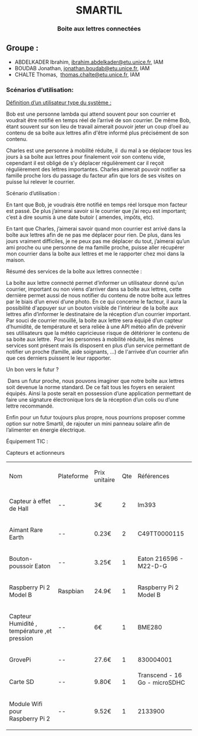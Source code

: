 
<html><head><meta content="text/html; charset=UTF-8" http-equiv="content-type">
</head><body class="c31"><p class="c30"><h1 align="center"><span class="c18">S</span><span class="c33">MA</span><span class="c18">RT</span><span class="c19">IL</span></h1></p><p class="c6"><span class="c26 c18"></span></p><p class="c30"><span class="c18 c26"><h3 align="center">Boite aux lettres connect&eacute;es</h3></span></p><h2 class="c32" id="h.7b94xap5rci6"><span class="c25">Groupe :</span></h2><ul class="c9 lst-kix_mucmtfvbrji-0 start"><li class="c8"><span>ABDELKADER Ibrahim, </span><span><a class="c24" href="mailto:ibrahim.abdelkader@esprit.tn">ibrahim.abdelkader@</a></span><span><a class="c24" href="mailto:jonathan.boudab@etu.unice.fr">etu.unice.fr</a></span><span class="c16">, IAM</span></li><li class="c8"><span>BOUDAB Jonathan, </span><span><a class="c24" href="mailto:jonathan.boudab@etu.unice.fr">jonathan.boudab@etu.unice.fr</a></span><span class="c16">, IAM</span></li><li class="c8"><span>CHALTE Thomas, &nbsp;</span><span><a class="c24" href="mailto:thomas.chalte@etu.unice.fr">thomas.chalte@etu.unice.fr</a></span><span class="c16">, IAM</span></li></ul><p class="c14 c12"><span class="c16"></span></p><h3 class="c34" id="h.alqvdeclfucj"><span class="c25">Sc&eacute;narios d&rsquo;utilisation:</span></h3><p class="c15"><span class="c28"><u>D&eacute;finition d&rsquo;un utilisateur type du syst&egrave;me : </u></span></p><p class="c15"><span class="c0">Bob est une personne lambda qui attend souvent pour son courrier et voudrait &ecirc;tre notifi&eacute; en temps r&eacute;el de l&rsquo;arriv&eacute; de son courrier. De m&ecirc;me Bob, &eacute;tant souvent sur son lieu de travail aimerait pouvoir jeter un coup d&rsquo;oeil au contenu de sa bo&icirc;te aux lettres afin d&#39;&ecirc;tre inform&eacute; plus pr&eacute;cis&eacute;ment de son contenu. </span></p><p class="c15"><span class="c0">Charles est une personne &agrave; mobilit&eacute; r&eacute;duite, il &nbsp;du mal &agrave; se d&eacute;placer tous les jours &agrave; sa bo&icirc;te aux lettres pour finalement voir son contenu vide, cependant il est oblig&eacute; de s&rsquo;y d&eacute;placer r&eacute;guli&egrave;rement car il re&ccedil;oit r&eacute;guli&egrave;rement des lettres importantes. Charles aimerait pouvoir notifier sa famille proche lors du passage du facteur afin que lors de ses visites on puisse lui relever le courrier.</span></p><p class="c15"><span class="c21">Sc&eacute;nario d&rsquo;utilisation :</span></p><p class="c15"><span class="c0">En tant que Bob, je voudrais &ecirc;tre notifi&eacute; en temps r&eacute;el lorsque mon facteur est pass&eacute;. De plus j&rsquo;aimerai savoir si le courrier que j&rsquo;ai re&ccedil;u est important; c&rsquo;est &agrave; dire soumis &agrave; une date butoir ( amendes, imp&ocirc;ts, etc).</span></p><p class="c15"><span class="c0">En tant que Charles, j&rsquo;aimerai savoir quand mon courrier est arriv&eacute; dans la bo&icirc;te aux lettres afin de ne pas me d&eacute;placer pour rien. De plus, dans les jours vraiment difficiles, je ne peux pas me d&eacute;placer du tout, j&rsquo;aimerai qu&rsquo;un ami proche ou une personne de ma famille proche, puisse aller r&eacute;cup&eacute;rer mon courrier dans la bo&icirc;te aux lettres et me le rapporter chez moi dans la maison.</span></p><p class="c15"><span class="c21">R&eacute;sum&eacute; des services de la bo&icirc;te aux lettres connect&eacute;e :</span></p><p class="c15"><span class="c0">La bo&icirc;te aux lettre connect&eacute; permet d&rsquo;informer un utilisateur donn&eacute; qu&rsquo;un courrier, important ou non viens d&rsquo;arriver dans sa bo&icirc;te aux lettres, cette derni&egrave;re permet aussi de nous notifier du contenu de notre bo&icirc;te aux lettres par le biais d&rsquo;un envoi d&rsquo;une photo. En ce qui concerne le facteur, il aura la possibilit&eacute; d&#39;appuyer sur un bouton visible de l&#39;int&eacute;rieur de la bo&icirc;te aux lettres afin d&rsquo;informer le destinataire de la r&eacute;ception d&rsquo;un courrier important. Par souci de courrier mouill&eacute;, la boite aux lettre sera &eacute;quip&eacute; d&rsquo;un capteur d&rsquo;humidit&eacute;, de temp&eacute;rature et sera reli&eacute;e &agrave; une API m&eacute;t&eacute;o afin de pr&eacute;venir ses utilisateurs que la m&eacute;t&eacute;o capricieuse risque de d&eacute;t&eacute;riorer le contenu de sa boite aux lettre. &nbsp;Pour les personnes &agrave; mobilit&eacute; r&eacute;duite, les m&ecirc;mes services sont pr&eacute;sent mais ils disposent en plus d&rsquo;un service permettant de notifier un proche (famille, aide soignants, &hellip;) de l&#39;arriv&eacute;e d&rsquo;un courrier afin que ces derniers puissent le leur rapporter. </span></p><p class="c5"><span class="c21">Un bon vers le futur ?</span></p><p class="c15"><span class="c0">&nbsp;Dans un futur proche, nous pouvons imaginer que notre bo&icirc;te aux lettres soit devenue la norme standard. De ce fait tous les foyers en seraient &eacute;quip&eacute;s. Ainsi la poste serait en possession d&rsquo;une application permettant de faire une signature &eacute;lectronique lors de la r&eacute;ception d&rsquo;un colis ou d&rsquo;une lettre recommand&eacute;.</span></p><p class="c15"><span class="c0">Enfin pour un futur toujours plus propre, nous pourrions proposer comme option sur notre Smartil, de rajouter un mini panneau solaire afin de l&rsquo;alimenter en &eacute;nergie &eacute;lectrique.</span></p><p class="c5"><span class="c25">&Eacute;quipement TIC :</span></p><p class="c5"><span class="c3">Capteurs et actionneurs</span></p><p class="c5 c12"><span class="c3"></span></p><a id="t.c37cfd6dec7f7b6214a7c5d861dbd026ca680e4f"></a><a id="t.0"></a><table class="c13"><tbody><tr class="c2"><td class="c17" colspan="1" rowspan="1"><p class="c1"><span class="c3">Nom</span></p></td><td class="c22" colspan="1" rowspan="1"><p class="c1"><span class="c3">Plateforme</span></p></td><td class="c11" colspan="1" rowspan="1"><p class="c1"><span class="c3">Prix unitaire</span></p></td><td class="c27" colspan="1" rowspan="1"><p class="c1"><span class="c3">Qte</span></p></td><td class="c10" colspan="1" rowspan="1"><p class="c1"><span class="c3">R&eacute;f&eacute;rences</span></p></td></tr><tr class="c2"><td class="c17" colspan="1" rowspan="1"><p class="c1"><span class="c4">Capteur &agrave; effet de Hall</span></p></td><td class="c22" colspan="1" rowspan="1"><p class="c1"><span class="c3">--</span></p></td><td class="c11" colspan="1" rowspan="1"><p class="c1"><span class="c20">3</span><span class="c4">&euro;</span></p></td><td class="c27" colspan="1" rowspan="1"><p class="c1"><span class="c3">2</span></p></td><td class="c10" colspan="1" rowspan="1"><p class="c1"><span class="c3">lm393</span></p></td></tr><tr class="c2"><td class="c17" colspan="1" rowspan="1"><p class="c1"><span class="c7">Aimant Rare Earth</span></p></td><td class="c22" colspan="1" rowspan="1"><p class="c1"><span class="c3">--</span></p></td><td class="c11" colspan="1" rowspan="1"><p class="c1"><span class="c20">0.23</span><span class="c4">&euro;</span></p></td><td class="c27" colspan="1" rowspan="1"><p class="c1"><span class="c3">2</span></p></td><td class="c10" colspan="1" rowspan="1"><p class="c1"><span class="c3">C49TT0000115</span></p></td></tr><tr class="c2"><td class="c17" colspan="1" rowspan="1"><p class="c1"><span class="c7">Bouton-poussoir Eaton</span></p></td><td class="c22" colspan="1" rowspan="1"><p class="c1"><span class="c3">--</span></p></td><td class="c11" colspan="1" rowspan="1"><p class="c1"><span class="c20">3.25</span><span class="c4">&euro;</span></p></td><td class="c27" colspan="1" rowspan="1"><p class="c1"><span class="c3">1</span></p></td><td class="c10" colspan="1" rowspan="1"><p class="c1"><span class="c3">Eaton 216596 - M22-D-G</span></p></td></tr><tr class="c2"><td class="c17" colspan="1" rowspan="1"><p class="c1"><span class="c7">Raspberry Pi 2 Model B</span></p></td><td class="c22" colspan="1" rowspan="1"><p class="c1"><span class="c3">Raspbian</span></p></td><td class="c11" colspan="1" rowspan="1"><p class="c1"><span class="c20">24.9</span><span class="c4">&euro;</span></p></td><td class="c27" colspan="1" rowspan="1"><p class="c1"><span class="c3">1</span></p></td><td class="c10" colspan="1" rowspan="1"><p class="c1"><span class="c3">Raspberry Pi 2 Model B</span></p></td></tr><tr class="c2"><td class="c17" colspan="1" rowspan="1"><p class="c1"><span class="c7">Capteur Humidit&eacute; , temp&eacute;rature ,et pression</span></p></td><td class="c22" colspan="1" rowspan="1"><p class="c1"><span class="c3">--</span></p></td><td class="c11" colspan="1" rowspan="1"><p class="c1"><span class="c20">6</span><span class="c4">&euro;</span></p></td><td class="c27" colspan="1" rowspan="1"><p class="c1"><span class="c3">1</span></p></td><td class="c10" colspan="1" rowspan="1"><p class="c1"><span class="c3">BME280</span></p><p class="c1 c12"><span class="c3"></span></p></td></tr><tr class="c2"><td class="c17" colspan="1" rowspan="1"><p class="c1"><span class="c7">GrovePi</span></p></td><td class="c22" colspan="1" rowspan="1"><p class="c1"><span class="c3">--</span></p></td><td class="c11" colspan="1" rowspan="1"><p class="c1"><span class="c20">27.6</span><span class="c4">&euro;</span></p></td><td class="c27" colspan="1" rowspan="1"><p class="c1"><span class="c3">1</span></p></td><td class="c10" colspan="1" rowspan="1"><p class="c1"><span class="c3">830004001</span></p></td></tr><tr class="c2"><td class="c17" colspan="1" rowspan="1"><p class="c1"><span class="c7">Carte SD </span></p></td><td class="c22" colspan="1" rowspan="1"><p class="c1"><span class="c3">--</span></p></td><td class="c11" colspan="1" rowspan="1"><p class="c1"><span class="c20">9.80</span><span class="c4">&euro;</span></p><p class="c1 c12"><span class="c3"></span></p></td><td class="c27" colspan="1" rowspan="1"><p class="c1"><span class="c3">1</span></p></td><td class="c10" colspan="1" rowspan="1"><span class="c3">Transcend - 16 Go - microSDHC</span><p class="c1 c12"><span class="c3"></span></p></td></tr><tr class="c2"><td class="c17" colspan="1" rowspan="1"><p class="c1"><span class="c7">Module Wifi pour Raspberry Pi 2</span></p></td><td class="c22" colspan="1" rowspan="1"><p class="c1"><span class="c3">--</span></p></td><td class="c11" colspan="1" rowspan="1"><p class="c1"><span class="c20">9.52</span><span class="c4">&euro;</span></p></td><td class="c27" colspan="1" rowspan="1"><p class="c1"><span class="c3">1</span></p></td><td class="c10" colspan="1" rowspan="1"><p class="c1"><span class="c3">2133900</span></p></td></tr></tbody></table><p class="c14 c12"><span class="c26 c35"></span></p><p class="c12 c14"><span class="c16"></span></p></body></html>